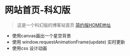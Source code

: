 # 网站首页-科幻版
> 这是一个科幻版的博客站首页
[简约版HOME地址](https://fuuyh.github.io)
- 使用canvas画出一个星空背景
- 使用 window.requestAnimationFrame(update) 实时更新
- 使用css 设计动画